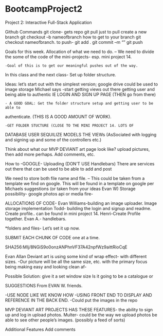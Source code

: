 # BootcampProject2
Project 2: Interactive Full-Stack Application

Github Commands
git clone- gets repo
git pull just to pull 
create a new branch git checkout –b nameofbranch
how to get to your branch
git checkout nameofbranch.
to push- git add . 
	git commit –m “”
	git push



Goals for this week.
Allocation of what we need to do. – We need to divide the some of the code of the mini-projects- esp. mini project 14. 

	-Goal of this is to get our meaningful pushes out of the way.
In this class and the next class- Set up folder structure. 

Ideas: 
let’s start out with the simplest version;
google drive could be used to  image storage
Michael says
	-start getting views out there getting user and being able to authentic IE LOGIN AND 
SIGN UP PAGE (THEN go from there)

	- A GOOD GOAL: Get the folder structure setup and getting user to be able to 
authenticate. (THIS IS A GOOD AMOUNT OF WORK).

	-GET FOLDER STUCTURE (CLOSE TO THE MINI PROJECT 14. LOTS OF 
DATABASE USER SEQUILIZE MODELS THE VIEWs (AsSociated with logging and 
signing up and some of the controllers etc.) 

Think about what our MVP DEVIANT art page look like? upload pictures, then add more perhaps. Add comments, etc.

How to -GOOGLE- Uploading (DON’T USE Handlebars) There are services out there that can be used to be able to add and post 

We need to store both file name and file. – This could be taken from a template we find on google.
This will be found in a template on google per Michaels suggestions (or taken from your ideas Evan W)
Storage possibility- google photos api or media fire- 


ALLOCATIONS OF CODE-
Evan Williams-building an image uploader. Image storage implementation
Todd- building the login and signup and readme. Create profile.. can be found in mini project 14.
Henri-Create Profile together. 
Evan A.- handlebars.

*folders and files- Let’s set it up now.

SUBMIT EACH CHUNK OF CODE one at a time.


SHA256:MIj/8NGiS9o0onzANPhnVF37A42npfWz9aittRioCqE

Evan Allan
Deviant art is using some kind of wrap effect- with different sizes.
-Our picture will be all the same size, etc. with the primary focus being making easy and 
looking clean af- 

Possible Solution: give it a set window size
Is it going to be a catalogue or 
	
SUGGESTIONS From EVAN W. friends.

-USE NODE LIKE WE KNOW HOW 
-USING FRONT END TO DISPLAY AND REFERENCE IN THE BACK END.
	-Could put the images in the repo

MVP DEVIANT ART PROJECTS HAS THESE FEATURES-
	the ability to sign up and log in
upload photos. Multer- could be the way we upload photos
	be able to see other people’s images. (possibly a feed of sorts)

Additional Features
Add comments
